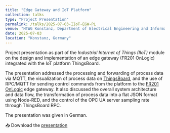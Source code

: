 ```yaml
---
title: "Edge Gateway and IoT Platform"
collection: talks
type: "Project Presentation"
permalink: /talks/2025-07-03-IIoT-EGW-PL
venue: "HTWG Konstanz, Department of Electrical Engineering and Information Technology"
date: 2025-07-03
location: "Konstanz, Germany"
---
```


Project presentation as part of the *Industrial Internet of Things (IIoT)* module on the design and implementation of an edge gateway (FR201 OnLogic) integrated with the IoT platform ThingsBoard.

The presentation addressed the processing and forwarding of process data via MQTT, the visualization of process data on [ThingsBoard](https://thingsboard.io), and the use of RPC/MQTT for sending control commands from the platform to the [FR201 OnLogic](https://www.onlogic.com/store/fr201/) edge gateway. It also discussed the overall system architecture and data flow, the transformation of process data into a flat JSON format using Node-RED, and the control of the OPC UA server sampling rate through ThingsBoard RPC. 

The presentation was given in German.

📥 Download the [presentation](/files/presentations/IIoT_EGW_PL_presentation.pdf)
